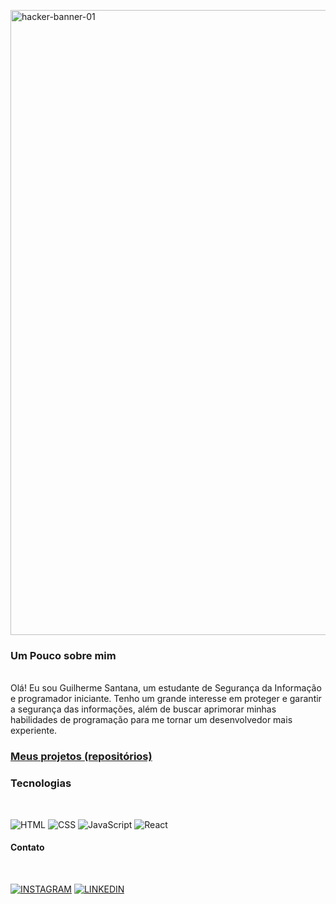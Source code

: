 <a href="https://ibb.co/P68kMg3"><img src="https://i.ibb.co/HHQZCq1/hacker-banner-01.png" alt="hacker-banner-01" border="0" align="center" width="1000" /></a>


### Um Pouco sobre mim 

</br>
Olá! Eu sou Guilherme Santana, um estudante de Segurança da Informação e programador iniciante. Tenho um grande interesse em proteger e garantir a segurança das informações, além de buscar aprimorar minhas habilidades de programação para me tornar um desenvolvedor mais experiente.



### [Meus projetos (repositórios)](https://github.com/GuilhermeSantana1?tab=stars)


### Tecnologias
</br>

![HTML](https://img.shields.io/badge/-HTML-0D1117?style=for-the-badge&logo=HTML5&logoColor=FF8C00&labelColor=0D1117) ![CSS](https://img.shields.io/badge/-CSS-0D1117?style=for-the-badge&logo=CSS3&logoColor=1572B6&labelColor=0D1117) ![JavaScript](https://img.shields.io/badge/-JavaScript-0D1117?style=for-the-badge&logo=javascript&labelColor=0D1117) ![React](https://img.shields.io/badge/-React-0D1117?style=for-the-badge&logo=react&labelColor=0D1117) 


#### Contato 
</br>

[![INSTAGRAM](https://img.shields.io/badge/Instagram-black?style=for-the-badge&logo=instagram)](https://www.instagram.com/guiizzera1/)
[![LINKEDIN](https://img.shields.io/badge/Linkedin-black?style=for-the-badge&logo=linkedin)](https://www.linkedin.com/in/guilherme-silva-754482103/)

